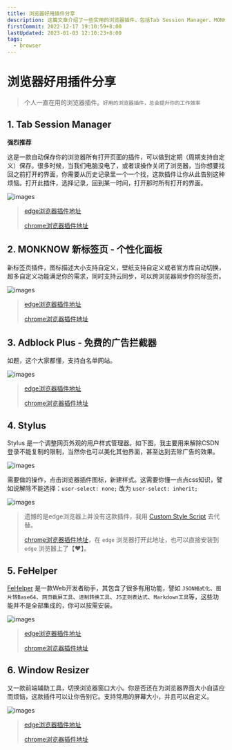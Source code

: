 ```yaml
---
title: 浏览器好用插件分享
description: 这篇文章介绍了一些实用的浏览器插件，包括Tab Session Manager、MONKNOW新标签页、Adblock Plus、Stylus、FeHelper和Window Resizer。每个插件都有详细的功能描述和使用建议，旨在提高用户的浏览体验和工作效率
firstCommit: 2022-12-17 19:10:59+8:00
lastUpdated: 2023-01-03 12:10:23+8:00
tags:
  - browser
---
```


# 浏览器好用插件分享

> 个人一直在用的浏览器插件。`好用的浏览器插件，总会提升你的工作效率`

## 1. Tab Session Manager

**强烈推荐**

这是一款自动保存你的浏览器所有打开页面的插件，可以做到定期（周期支持自定义）保存。很多时候，当我们电脑没电了，或者误操作关闭了浏览器，当你想要找回之前打开的界面，你需要从历史记录里一个一个找，这款插件让你从此告别这种烦恼。打开此插件，选择记录，回到某一时间，打开那时所有打开的界面。

![images](https://www.helloimg.com/i/2025/01/01/6774b0646e3d2.png)

> [edge浏览器插件地址](https://microsoftedge.microsoft.com/addons/detail/tab-session-manager/jkjjclfiflhpjangefhgfjhgfbhajadk)
>
> [chrome浏览器插件地址](https://chrome.google.com/webstore/detail/tab-session-manager/iaiomicjabeggjcfkbimgmglanimpnae)

## 2. MONKNOW 新标签页 - 个性化面板

新标签页插件，图标描述大小支持自定义，壁纸支持自定义或者官方库自动切换，超多自定义功能满足你的需求，同时支持云同步，可以跨浏览器同步你的标签页。

![images](https://www.helloimg.com/i/2025/01/02/67764acf0a323.jpg)

> [edge浏览器插件地址](https://microsoftedge.microsoft.com/addons/detail/monknow-%E6%96%B0%E6%A0%87%E7%AD%BE%E9%A1%B5-%E4%B8%AA%E6%80%A7%E5%8C%96%E9%9D%A2%E6%9D%BF/ekpbeboofmnpohcmdnfkhjameokgffde)
>
> [chrome浏览器插件地址](https://chrome.google.com/webstore/detail/monknow-new-tab-personal/lnbjajkbekhkgablenknhapphbdbldeh)

## 3. Adblock Plus - 免费的广告拦截器

如题，这个大家都懂，支持白名单网站。

![images](https://www.helloimg.com/i/2025/01/01/6774b05e82999.png)

> [edge浏览器插件地址](https://microsoftedge.microsoft.com/addons/detail/adblock-plus-%E5%85%8D%E8%B4%B9%E7%9A%84%E5%B9%BF%E5%91%8A%E6%8B%A6%E6%88%AA%E5%99%A8/gmgoamodcdcjnbaobigkjelfplakmdhh)
>
> [chrome浏览器插件地址](https://chrome.google.com/webstore/detail/adblock-plus-free-ad-bloc/cfhdojbkjhnklbpkdaibdccddilifddb/related)

## 4. Stylus

Stylus 是一个调整网页外观的用户样式管理器。如下图，我主要用来解除CSDN登录不能复制的限制，当然你也可以美化其他界面，甚至达到去除广告的效果。

![images](https://www.helloimg.com/i/2025/01/02/67764cdbd04d3.jpg)

需要做的操作，点击浏览器插件图标，新建样式。这需要你懂一点点css知识，譬如说解除不能选择：`user-select: none;` 改为 `user-select: inherit;`

![images](https://www.helloimg.com/i/2025/01/01/6774b05c71d4e.png)

> 遗憾的是edge浏览器上并没有这款插件，我用 [Custom Style Script](https://microsoftedge.microsoft.com/addons/detail/custom-style-script/eocdolakkgkbmnfojgicnicdnmimfhoo) 去代替。
>
> [chrome浏览器插件地址](https://chrome.google.com/webstore/detail/stylus/clngdbkpkpeebahjckkjfobafhncgmne)，在 `edge` 浏览器打开此地址，也可以直接安装到 `edge` 浏览器上了【♥】。

## 5. FeHelper

[FeHelper](https://www.baidufe.com/fehelper/index/index.html) 是一款Web开发者助手，其包含了很多有用功能，譬如 `JSON格式化`、`图片转Base64`、`网页截屏工具`、`进制转换工具`、`JS正则表达式`、`Markdown工具`等，这些功能并不是全部集成的，你可以按需安装。

![images](https://www.helloimg.com/i/2025/01/01/6774b068704f6.png)

> [edge浏览器插件地址](https://microsoftedge.microsoft.com/addons/detail/fehelper%E5%89%8D%E7%AB%AF%E5%8A%A9%E6%89%8B/feolnkbgcbjmamimpfcnklggdcbgakhe?hl=zh-CN)
>
> [chrome浏览器插件地址](https://chrome.google.com/webstore/detail/fehelper%E5%89%8D%E7%AB%AF%E5%8A%A9%E6%89%8B/pkgccpejnmalmdinmhkkfafefagiiiad)

## 6. Window Resizer

又一款前端辅助工具，切换浏览器窗口大小。你是否还在为浏览器界面大小自适应而烦恼，这款插件可以让你告别它。支持常用的屏幕大小，并且可以自定义。

![images](https://www.helloimg.com/i/2025/01/01/6774b063d6610.png)

> [edge浏览器插件地址](https://microsoftedge.microsoft.com/addons/detail/window-resizer/jjlhbpaepbfkgmjdcndigpcfaliggpfj)
>
> [chrome浏览器插件地址](https://chrome.google.com/webstore/detail/window-resizer/kkelicaakdanhinjdeammmilcgefonfh/related)

